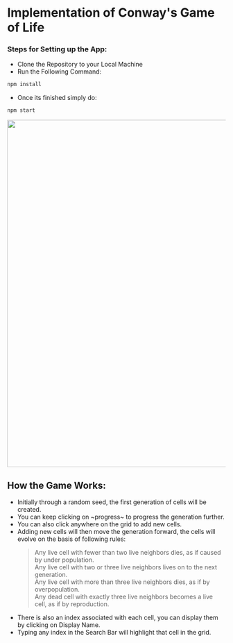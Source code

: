 # Implementation of Conway's Game of Life

### Steps for Setting up the App:
* Clone the Repository to your Local Machine
* Run the Following Command:
 ```bash
 npm install 
 ```
 * Once its finished simply do:
 
  ```bash
 npm start 
 ```
 
 <p align="center">
  <img width="800" src="https://user-images.githubusercontent.com/66672417/133478053-1a6551be-43da-412d-94dc-dc80434562cc.PNG">
</p>

## How the Game Works:
* Initially through a random seed, the first generation of cells will be created.
* You can keep clicking on ~progress~ to progress the generation further.
* You can also click anywhere on the grid to add new cells.
* Adding new cells will then move the generation forward, the cells will evolve on the basis of following rules:
  > Any live cell with fewer than two live neighbors dies, as if caused by under population. \
  > Any live cell with two or three live neighbors lives on to the next generation. \
  > Any live cell with more than three live neighbors dies, as if by overpopulation. \
  > Any dead cell with exactly three live neighbors becomes a live cell, as if by reproduction. 
 * There is also an index associated with each cell, you can display them by clicking on Display Name.
 * Typing any index in the Search Bar will highlight that cell in the grid.

